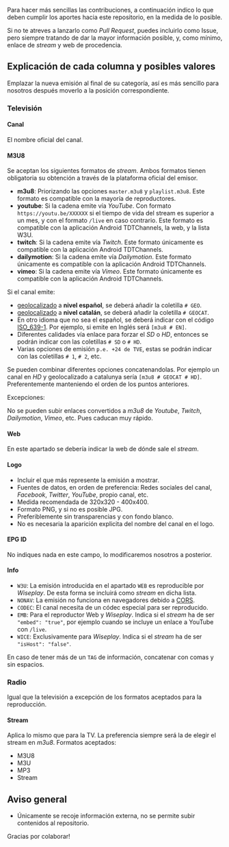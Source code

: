 Para hacer más sencillas las contribuciones, a continuación indico lo que deben cumplir los aportes hacia este repositorio, en la medida de lo posible.

Si no te atreves a lanzarlo como _Pull Request_, puedes incluirlo como Issue, pero siempre tratando de dar la mayor información posible, y, como mínimo, enlace de _stream_ y web de procedencia.

## Explicación de cada columna y posibles valores
Emplazar la nueva emisión al final de su categoría, así es más sencillo para nosotros después moverlo a la posición correspondiente.

### Televisión

#### Canal
El nombre oficial del canal.

#### M3U8
Se aceptan los siguientes formatos de _stream_. Ambos formatos tienen obligatoria su obtención a través de la plataforma oficial del emisor.

- **m3u8**: Priorizando las opciones `master.m3u8` y `playlist.m3u8`. Este formato es compatible con la mayoría de reproductores.
- **youtube**: Si la cadena emite vía _YouTube_. Con formato `https://youtu.be/XXXXXX` si el tiempo de vida del stream es superior a un mes, y con el formato `/live` en caso contrario. Este formato es compatible con la aplicación Android TDTChannels, la web, y la lista W3U.
- **twitch**: Si la cadena emite vía _Twitch_. Este formato únicamente es compatible con la aplicación Android TDTChannels.
- **dailymotion**: Si la cadena emite vía _Dailymotion_. Este formato únicamente es compatible con la aplicación Android TDTChannels.
- **vimeo**: Si la cadena emite vía _Vimeo_. Este formato únicamente es compatible con la aplicación Android TDTChannels.

Si el canal emite:
- [geolocalizado](https://github.com/LaQuay/TDTChannels/wiki/FAQs#diferencia-entre-una-emisi%C3%B3n-geo-y-no-geo) a **nivel español**, se deberá añadir la coletilla `# GEO`. 
- [geolocalizado](https://github.com/LaQuay/TDTChannels/wiki/FAQs#diferencia-entre-una-emisi%C3%B3n-geo-y-no-geo) a **nivel catalán**, se deberá añadir la coletilla `# GEOCAT`. 
- En otro idioma que no sea el español, se deberá indicar con el código [ISO_639-1](https://es.wikipedia.org/wiki/ISO_639-1). Por ejemplo, si emite en Inglés será `[m3u8 # EN]`.
- Diferentes calidades vía enlace para forzar el _SD_ o _HD_, entonces se podrán indicar con las coletillas `# SD` o `# HD`.
- Varias opciones de emisión `p.e. +24 de TVE`, estas se podrán indicar con las coletillas `# 1`, `# 2`, etc.

Se pueden combinar diferentes opciones concatenandolas. Por ejemplo un canal en _HD_ y geolocalizado a catalunya sería `[m3u8 # GEOCAT # HD]`. Preferentemente manteniendo el orden de los puntos anteriores.

Excepciones:

No se pueden subir enlaces convertidos a _m3u8_ de _Youtube_, _Twitch_, _Dailymotion_, _Vimeo_, etc. Pues caducan muy rápido.

#### Web
En este apartado se debería indicar la web de dónde sale el _stream_.

#### Logo
- Incluir el que más represente la emisión a mostrar.
- Fuentes de datos, en orden de preferencia: Redes sociales del canal, _Facebook_, _Twitter_, _YouTube_, propio canal, etc.
- Medida recomendada de 320x320 - 400x400.
- Formato PNG, y si no es posible JPG.
- Preferiblemente sin transparencias y con fondo blanco.
- No es necesaria la aparición explicita del nombre del canal en el logo.

#### EPG ID
No indiques nada en este campo, lo modificaremos nosotros a posterior.

#### Info
- `W3U`: La emisión introducida en el apartado `WEB` es reproducible por _Wiseplay_. De esta forma se incluirá como _stream_ en dicha lista.
- `NONAV`: La emisión no funciona en navegadores debido a [CORS](https://developer.mozilla.org/es/docs/Web/HTTP/Access_control_CORS).
- `CODEC`: El canal necesita de un códec especial para ser reproducido.
- `EMB`: Para el reproductor Web y _Wiseplay_. Indica si el _stream_ ha de ser `"embed": "true"`, por ejemplo cuando se incluye un enlace a YouTube con `/live`.
- `WICE`: Exclusivamente para _Wiseplay_. Indica si el _stream_ ha de ser `"isHost": "false"`.

En caso de tener más de un `TAG` de información, concatenar con comas y sin espacios.

### Radio
Igual que la televisión a excepción de los formatos aceptados para la reproducción.

#### Stream
Aplica lo mismo que para la TV. La preferencia siempre será la de elegir el stream en _m3u8_. Formatos aceptados:

- M3U8
- M3U
- MP3
- Stream

## Aviso general
- Únicamente se recoje información externa, no se permite subir contenidos al repositorio.

Gracias por colaborar!
